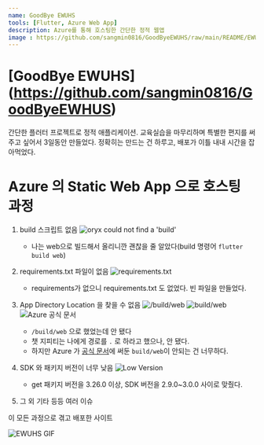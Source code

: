 ```yaml
---
name: GoodBye EWUHS
tools: [Flutter, Azure Web App]
description: Azure를 통해 호스팅한 간단한 정적 웹앱
image : https://github.com/sangmin0816/GoodByeEWUHS/raw/main/README/EWUHS.gif
---
```


# [GoodBye EWUHS] (https://github.com/sangmin0816/GoodByeEWHUS)

간단한 플러터 프로젝트로 정적 애플리케이션.
교육실습을 마무리하며 특별한 편지를 써주고 싶어서 3일동안 만들었다. 정확히는 만드는 건 하루고, 배포가 이틀 내내 시간을 잡아먹었다.

# Azure 의 Static Web App 으로 호스팅 과정

1. build 스크립트 없음
![oryx could not find a 'build'](https://github.com/sangmin0816/README/image.png)
   * 나는 web으로 빌드해서 올리니깐 괜찮을 줄 알았다(build 명령어 `flutter build web`)
2. requirements.txt 파일이 없음
![requirements.txt](https://github.com/sangmin0816/README/image-1.png)
   * requirements가 없으니 requirements.txt 도 없었다. 빈 파일을 만들었다.
3. App Directory Location 을 찾을 수 없음
![/build/web](https://github.com/sangmin0816/README/image-2.png)
![build/web](https://github.com/sangmin0816/README/image-4.png)
![Azure 공식 문서](https://github.com/sangmin0816/README/image-5.png)
   * `/build/web` 으로 했었는데 안 됐다
   * 챗 지피티는 나에게 경로를 `.` 로 하라고 했으나, 안 됐다.
   * 하지만 Azure 가 [공식 문서](https://learn.microsoft.com/ko-kr/azure/static-web-apps/front-end-frameworks)에 써둔 `build/web`이 안되는 건 너무하다.

4. SDK 와 패키지 버전이 너무 낮음
![Low Version](https://github.com/sangmin0816/README/image-3.png)
   * get 패키지 버전을 3.26.0 이상, SDK 버전을 2.9.0~3.0.0 사이로 맞췄다.
5. 그 외 기타 등등 여러 이슈

이 모든 과정으로 겪고 배포한 사이트

![EWUHS GIF](https://github.com/sangmin0816/README/EWUHS.gif)